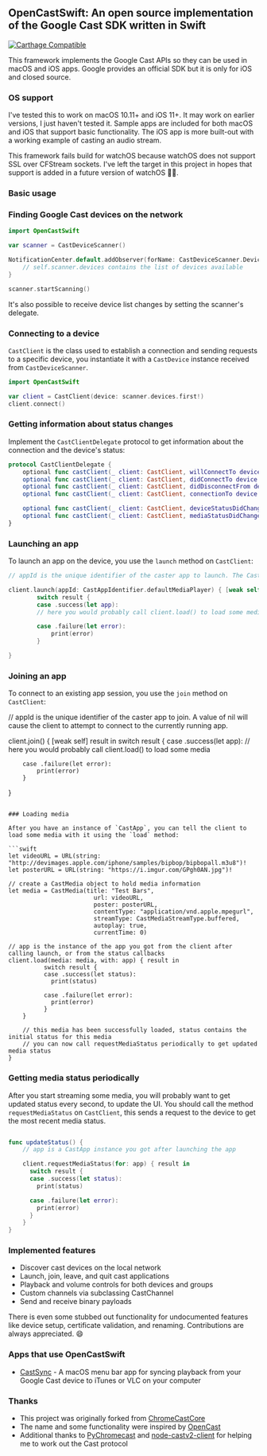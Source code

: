 ## OpenCastSwift: An open source implementation of the Google Cast SDK written in Swift

[![Carthage Compatible](https://img.shields.io/badge/Carthage-compatible-4BC51D.svg?style=flat)](https://github.com/Carthage/Carthage)

This framework implements the Google Cast APIs so they can be used in macOS and iOS apps. Google provides an official SDK but it is only for iOS and closed source.

### OS support

I've tested this to work on macOS 10.11+ and iOS 11+. It may work on earlier versions, I just haven't tested it. Sample apps are included for both macOS and iOS that support basic functionality. The iOS app is more built-out with a working example of casting an audio stream.

This framework fails build for watchOS because watchOS does not support SSL over CFStream sockets. I've left the target in this project in hopes that support is added in a future version of watchOS 🤞🤞.

### Basic usage

### Finding Google Cast devices on the network

```swift
import OpenCastSwift

var scanner = CastDeviceScanner()

NotificationCenter.default.addObserver(forName: CastDeviceScanner.DeviceListDidChange, object: scanner, queue: nil) { [unowned self] _ in
	// self.scanner.devices contains the list of devices available
}

scanner.startScanning()
```

It's also possible to receive device list changes by setting the scanner's delegate.

### Connecting to a device

`CastClient` is the class used to establish a connection and sending requests to a specific device, you instantiate it with a `CastDevice` instance received from `CastDeviceScanner`.

```swift
import OpenCastSwift

var client = CastClient(device: scanner.devices.first!)
client.connect()
```

### Getting information about status changes

Implement the `CastClientDelegate` protocol to get information about the connection and the device's status:

```swift
protocol CastClientDelegate {    
    optional func castClient(_ client: CastClient, willConnectTo device: CastDevice)
    optional func castClient(_ client: CastClient, didConnectTo device: CastDevice)
    optional func castClient(_ client: CastClient, didDisconnectFrom device: CastDevice)
    optional func castClient(_ client: CastClient, connectionTo device: CastDevice, didFailWith error: NSError)

    optional func castClient(_ client: CastClient, deviceStatusDidChange status: CastStatus)
    optional func castClient(_ client: CastClient, mediaStatusDidChange status: CastMediaStatus)
}
```

### Launching an app

To launch an app on the device, you use the `launch` method on `CastClient`:

```swift
// appId is the unique identifier of the caster app to launch. The CastAppIdentifier struct contains the identifiers of the default generic media player, YouTube, and Google Assistant.

client.launch(appId: CastAppIdentifier.defaultMediaPlayer) { [weak self] result in
		switch result {
		case .success(let app):
	    // here you would probably call client.load() to load some media

		case .failure(let error):
			print(error)
		}

}
```

### Joining an app

To connect to an existing app session, you use the `join` method on `CastClient`:

// appId is the unique identifier of the caster app to join. A value of nil will cause the client to attempt to connect to the currently running app.

client.join() { [weak self] result in
		switch result {
		case .success(let app):
	    // here you would probably call client.load() to load some media

		case .failure(let error):
			print(error)
		}

}
```

### Loading media

After you have an instance of `CastApp`, you can tell the client to load some media with it using the `load` method:

```swift
let videoURL = URL(string: "http://devimages.apple.com/iphone/samples/bipbop/bipbopall.m3u8")!
let posterURL = URL(string: "https://i.imgur.com/GPgh0AN.jpg")!

// create a CastMedia object to hold media information
let media = CastMedia(title: "Test Bars",
						url: videoURL,
						poster: posterURL,
						contentType: "application/vnd.apple.mpegurl",
						streamType: CastMediaStreamType.buffered,
						autoplay: true,
						currentTime: 0)

// app is the instance of the app you got from the client after calling launch, or from the status callbacks
client.load(media: media, with: app) { result in
          switch result {
          case .success(let status):
            print(status)

          case .failure(let error):
            print(error)
          }
    }

    // this media has been successfully loaded, status contains the initial status for this media
	// you can now call requestMediaStatus periodically to get updated media status
}
```

### Getting media status periodically

After you start streaming some media, you will probably want to get updated status every second, to update the UI. You should call the method `requestMediaStatus` on `CastClient`, this sends a request to the device to get the most recent media status.

```swift

func updateStatus() {
	// app is a CastApp instance you got after launching the app

	client.requestMediaStatus(for: app) { result in
      switch result {
      case .success(let status):
        print(status)

      case .failure(let error):
        print(error)
      }
	}
}

```

### Implemented features

* Discover cast devices on the local network
* Launch, join, leave, and quit cast applications
* Playback and volume controls for both devices and groups
* Custom channels via subclassing CastChannel
* Send and receive binary payloads

There is even some stubbed out functionality for undocumented features like device setup, certificate validation, and renaming. Contributions are always appreciated. 😄

### Apps that use OpenCastSwift

* [CastSync](https://itunes.apple.com/us/app/castsync/id1334278434?mt=12) - A macOS menu bar app for syncing playback from your Google Cast device to iTunes or VLC on your computer

### Thanks

* This project was originally forked from [ChromeCastCore](https://github.com/insidegui/ChromeCastCore)
* The name and some functionality were inspired by [OpenCast](https://github.com/acj/OpenCast)
* Additional thanks to [PyChromecast](https://github.com/balloob/pychromecast) and [node-castv2-client](https://github.com/thibauts/node-castv2-client) for helping me to work out the Cast protocol
